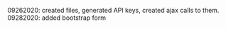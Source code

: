 09262020: created files, generated API keys, created ajax calls to them. 
09282020: added bootstrap form